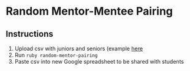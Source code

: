 # Random Mentor-Mentee Pairing

## Instructions

1. Upload csv with juniors and seniors (example [here](https://docs.google.com/spreadsheets/d/1LWruqvlHMZiesqcHZNNnOzA5bVTdQsmmFIRb2-8tDHQ/edit#gid=0)
2. Run `ruby random-mentor-pairing`
3. Paste csv into new Google spreadsheet to be shared with students

